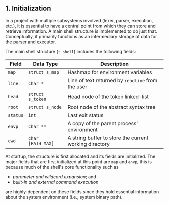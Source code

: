 ## 1. Initialization

In a project with multiple subsystems involved (lexer, parser, execution, etc.), it is essential to have a central point from which they can store and retrieve information. A main shell structure is implemented to do just that. Conceptually, it primarily functions as an intermediary storage of data for the parser and executor.

The main shell structure (`t_shell`) includes the following fields:

|Field|Data Type|Description|
|-|-|-|
|`map`|`struct s_map`|Hashmap for environment variables|
|`line`|`char *`|Line of text returned by `readline` from the user|
|`head`|`struct s_token`|Head node of the token linked-list|
|`root`|`struct s_node`|Root node of the abstract syntax tree|
|`status`|`int`|Last exit status|
|`envp`|`char **`|A copy of the parent process' environment|
|`cwd`|`char [PATH_MAX]`| A string buffer to store the current working directory| 

At startup, the structure is first allocated and its fields are initialized. The major fields that are first initialized at this point are `map` and `envp`, this is because much of the shell's core 
functionality such as 

- *parameter and wildcard expansion*; and
- *built-in and external command execution*

are highly-dependent on these fields since they hold essential information about the system environment (i.e., system binary path).